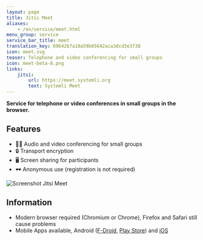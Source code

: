 ```yaml
---
layout: page
title: Jitsi Meet
aliases:
    - /en/service/meet.html
menu_group: service
service_bar_title: meet
translation_key: 69642b7a18a59b65642aca3dcd3e3738
icon: meet.svg
teaser: Telephone and video conferencing for small groups
icon: meet-beta-8.png
links:
    jitsi:
        url: https://meet.systemli.org
        text: Systemli Meet
---
```

**Service for telephone or video conferences in small groups in the browser.**

## Features

- 🤳🏻 Audio and video conferencing for small groups
- 🔒 Transport encryption
- 🖥 Screen sharing for participants
- 🕶 Anonymous use (registration is not required)

![Screenshot Jitsi Meet](/assets/img/jitsi-meet-systemli.jpg)

## Information

- Modern browser required (Chromium or Chrome), Firefox and Safari still cause problems
- Mobile Apps available, Android ([F-Droid](https://f-droid.org/de/packages/org.jitsi.meet/), [Play Store](https://play.google.com/store/apps/details?id=org.jitsi.meet&hl=en)) and [iOS](https://itunes.apple.com/us/app/jitsi-meet/id1165103905)
